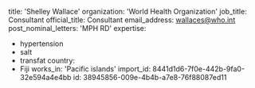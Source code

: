 title: 'Shelley Wallace'
organization: 'World Health Organization'
job_title: Consultant
official_title: Consultant
email_address: wallaces@who.int
post_nominal_letters: 'MPH RD'
expertise:
  - hypertension
  - salt
  - transfat
country:
  - Fiji
works_in: 'Pacific islands'
import_id: 8441d1d6-7f0e-442b-9fa0-32e594a4e4bb
id: 38945856-009e-4b4b-a7e8-76f88087ed11
